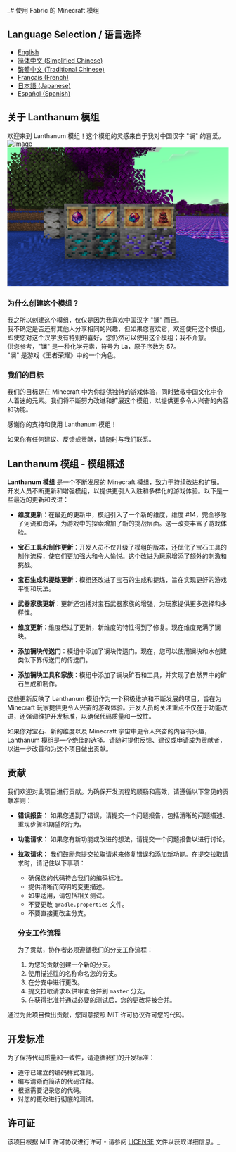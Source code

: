 _# 使用 Fabric 的 Minecraft 模组

## Language Selection / 语言选择

- [English](README.md)
- [简体中文 (Simplified Chinese)](README_ZH.md)
- [繁體中文 (Traditional Chinese)](README_TW.md)
- [Français (French)](README_FR.md)
- [日本語 (Japanese)](README_JA.md)
- [Español (Spanish)](README_ES.md)

## 关于 Lanthanum 模组

欢迎来到 Lanthanum 模组！这个模组的灵感来自于我对中国汉字 "镧" 的喜爱。
![Image](gallery/lanthanum_1.png)
![Image](gallery/lanthanum_2.png)

### 为什么创建这个模组？

我之所以创建这个模组，仅仅是因为我喜欢中国汉字 "镧" 而已。<br/>
我不确定是否还有其他人分享相同的兴趣，但如果您喜欢它，欢迎使用这个模组。<br/>
即使您对这个汉字没有特别的喜好，您仍然可以使用这个模组；我不介意。<br/>
供您参考，"镧" 是一种化学元素，符号为 La，原子序数为 57。<br/>
"澜" 是游戏《王者荣耀》中的一个角色。

### 我们的目标

我们的目标是在 Minecraft 中为你提供独特的游戏体验，同时致敬中国文化中令人着迷的元素。我们将不断努力改进和扩展这个模组，以提供更多令人兴奋的内容和功能。

感谢你的支持和使用 Lanthanum 模组！

如果你有任何建议、反馈或贡献，请随时与我们联系。

## Lanthanum 模组 - 模组概述

**Lanthanum 模组** 是一个不断发展的 Minecraft 模组，致力于持续改进和扩展。开发人员不断更新和增强模组，以提供更引人入胜和多样化的游戏体验。以下是一些最近的更新和改进：

- **维度更新**：在最近的更新中，模组引入了一个新的维度，维度 #14，完全移除了河流和海洋，为游戏中的探索增加了新的挑战层面。这一改变丰富了游戏体验。

- **宝石工具和制作更新**：开发人员不仅升级了模组的版本，还优化了宝石工具的制作流程，使它们更加强大和令人愉悦。这个改进为玩家增添了额外的刺激和挑战。

- **宝石生成和提炼更新**：模组还改进了宝石的生成和提炼，旨在实现更好的游戏平衡和玩法。

- **武器家族更新**：更新还包括对宝石武器家族的增强，为玩家提供更多选择和多样性。

- **维度更新**：维度经过了更新，新维度的特性得到了修复。现在维度充满了镧块。

- **添加镧块传送门**：模组中添加了镧块传送门。现在，您可以使用镧块和水创建类似下界传送门的传送门。

- **添加镧块工具和家族**：模组中添加了镧块矿石和工具，并实现了自然界中的矿石生成和制作。

这些更新反映了 Lanthanum 模组作为一个积极维护和不断发展的项目，旨在为 Minecraft 玩家提供更令人兴奋的游戏体验。开发人员的关注重点不仅在于功能改进，还强调维护开发标准，以确保代码质量和一致性。

如果你对宝石、新的维度以及 Minecraft 宇宙中更令人兴奋的内容有兴趣，Lanthanum 模组是一个绝佳的选择。请随时提供反馈、建议或申请成为贡献者，以进一步改善和为这个项目做出贡献。

## 贡献

我们欢迎对此项目进行贡献。为确保开发流程的顺畅和高效，请遵循以下常见的贡献准则：

- **错误报告：** 如果您遇到了错误，请提交一个问题报告，包括清晰的问题描述、重现步骤和期望的行为。

- **功能请求：** 如果您有新功能或改进的想法，请提交一个问题报告以进行讨论。

- **拉取请求：** 我们鼓励您提交拉取请求来修复错误和添加新功能。在提交拉取请求时，请记住以下事项：
  - 确保您的代码符合我们的编码标准。
  - 提供清晰而简明的变更描述。
  - 如果适用，请包括相关测试。
  - 不要更改 `gradle.properties` 文件。
  - 不要直接更改主分支。

  ### 分支工作流程

  为了贡献，协作者必须遵循我们的分支工作流程：
  1. 为您的贡献创建一个新的分支。
  2. 使用描述性的名称命名您的分支。
  3. 在分支中进行更改。
  4. 提交拉取请求以供审查合并到 `master` 分支。
  5. 在获得批准并通过必要的测试后，您的更改将被合并。

通过为此项目做出贡献，您同意按照 MIT 许可协议许可您的代码。

## 开发标准

为了保持代码质量和一致性，请遵循我们的开发标准：
- 遵守已建立的编码样式准则。
- 编写清晰而简洁的代码注释。
- 根据需要记录您的代码。
- 对您的更改进行彻底的测试。

## 许可证

该项目根据 MIT 许可协议进行许可 - 请参阅 [LICENSE](LICENSE) 文件以获取详细信息。_

